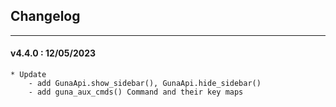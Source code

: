 ## Changelog
***

#### v4.4.0 : 12/05/2023

	* Update
		- add GunaApi.show_sidebar(), GunaApi.hide_sidebar()
		- add guna_aux_cmds() Command and their key maps

